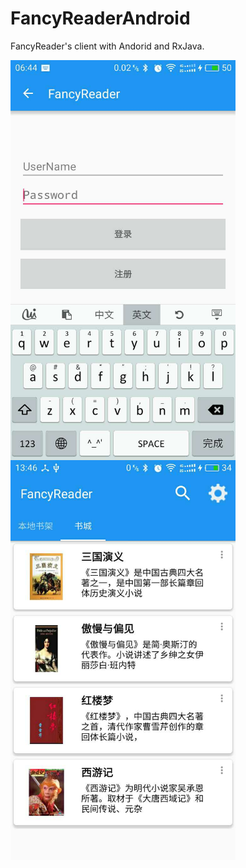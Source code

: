 # FancyReaderAndroid

FancyReader's client with Andorid and RxJava.


 <img src="https://github.com/TeamReader/FancyReaderAndroid/blob/master/screenshot/login.jpg" width = "360" height = "640" alt="login" align=center />
 <br/>
 <img src="https://github.com/TeamReader/FancyReaderAndroid/blob/master/screenshot/main_page.jpg" width = "360" height = "640" alt="login" align=center />